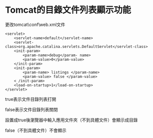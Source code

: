 # Tomcat的目錄文件列表顯示功能

更改tomcat\conf\web.xml文件

```
<servlet> 
    <servlet-name>default</servlet-name> 
    <servlet-class>org.apache.catalina.servlets.DefaultServlet</servlet-class> 
    <init-param> 
        <param-name>debug</param- name> 
        <param-value>0</param-value> 
    </init-param> 
    <init-param> 
        <param-name> listings </param-name> 
        <param-value> false </param-value> 
    < /init-param> 
    <load-on-startup>1</load-on-startup> 
</servlet>
```


true表示文件目錄列表打開

false表示文件目錄列表關閉



設置成true後瀏覽器中輸入應用文件夾（不到具體文件）會顯示成目錄

false（不到具體文件）不會顯示
















